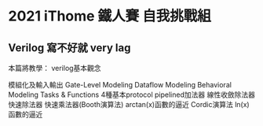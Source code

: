 # 2021 iThome 鐵人賽 自我挑戰組
## Verilog 寫不好就 very lag
本篇將教學：
verilog基本觀念

模組化及輸入輸出
Gate-Level Modeling
Dataflow Modeling
Behavioral Modeling
Tasks & Functions
4種基本protocol
pipelined加法器
線性收斂除法器
快速除法器
快速乘法器(Booth演算法)
arctan(x)函數的逼近
Cordic演算法
ln(x)函數的逼近
